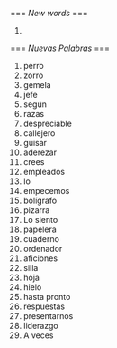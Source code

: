 === *New words* ===

1.

=== *Nuevas Palabras* ===

1. perro
2. zorro
3. gemela
4. jefe
5. según
6. razas
7. despreciable
8. callejero
9. guisar
10. aderezar
11. crees  
12. empleados
13. lo
14. empecemos
15. bolígrafo
16. pizarra
17. Lo siento
18. papelera
19. cuaderno
20. ordenador
21. aficiones
22. silla
23. hoja
24. hielo
25. hasta pronto
26. respuestas
27. presentarnos
28. liderazgo
29. A veces
